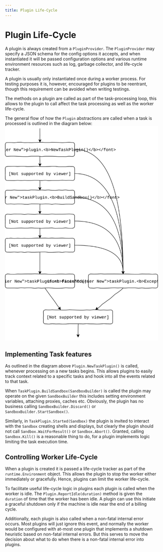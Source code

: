 ```yaml
---
title: Plugin Life-Cycle
---
```


Plugin Life-Cycle
=================
A plugin is always created from a `PluginProvider`. The `PluginProvider` may
specify a JSON schema for the config options it accepts, and when instantiated
it will be passed configuration options and various runtime environment
resources such as log, garbage collector, and life-cycle tracker.

A plugin is usually only instantiated once during a worker process. For testing
purposes it is, however, encouraged for plugins to be reentrant, though this
requirement can be avoided when writing testings.

The methods on a plugin are called as part of the task-processing loop, this
allows to the plugin to call affect the task processing as well as the worker
life-cycle.

The general flow of how the `Plugin` abstractions are called when a task is
processed is outlined in the diagram below:
![plugin-flow](./plugin-flow.svg)


Implementing Task features
--------------------------
As outlined in the diagram above `Plugin.NewTaskPlugin()` is called, whenever
processing on a new tasks begins. This allows plugins to easily track context
related to a specific tasks and hook into all the events related to that task.

When `TaskPlugin.BuildSandbox(SandboxBuilder)` is called the plugin may operate
on the given `SandboxBuilder` this includes setting environment variables,
attaching proxies, caches etc. Obviously, the plugin has no business calling
`SandboxBuilder.Discard()` or `SandboxBuilder.StartSandbox()`.

Similarly, in `TaskPlugin.Started(Sandbox)` the plugin is invited to interact
with the `Sandbox` creating shells and displays, but clearly the plugin
should not call `Sandbox.WaitForResult()` or `Sandbox.Abort()`. Granted, calling
`Sandbox.Kill()` is a reasonable thing to do, for a plugin implements logic
limiting the task execution time.


Controlling Worker Life-Cycle
-----------------------------
When a plugin is created it is passed a life-cycle tracker as part of the
`runtime.Environment` object. This allows the plugin to stop the worker either
immediately or gracefully. Hence, plugins can limit the worker life-cycle.

To facilitate useful life-cycle logic in plugins each plugin is called when the
worker is idle. The `Plugin.ReportIdle(duration)` method is given the `duration`
of time that the worker has been idle. A plugin can use this initiate a
graceful shutdown only if the machine is idle near the end of a billing cycle.

Additionally, each plugin is also called when a non-fatal internal error occurs.
Most plugins will just ignore this event, and normally the worker would be
configured with at-most one plugin that implements a shutdown heuristic based
on non-fatal internal errors. But this serves to move the decision about what
to do when there is a non-fatal internal error into plugins.

